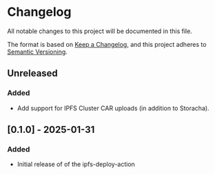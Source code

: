# Changelog

All notable changes to this project will be documented in this file.

The format is based on [Keep a Changelog](https://keepachangelog.com/en/1.0.0/),
and this project adheres to [Semantic Versioning](https://semver.org/spec/v2.0.0.html).

## Unreleased

### Added

- Add support for IPFS Cluster CAR uploads (in addition to Storacha).

## [0.1.0] - 2025-01-31

### Added

- Initial release of of the ipfs-deploy-action
